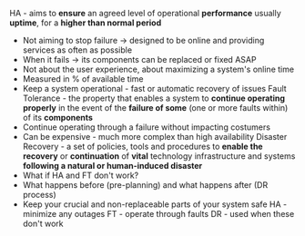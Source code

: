 HA - aims to **ensure** an agreed level of operational **performance** usually **uptime**, for a **higher than normal period**
- Not aiming to stop failure -> designed to be online and providing services as often as possible
- When it fails -> its components can be replaced or fixed ASAP
- Not about the user experience, about maximizing a system's online time
- Measured in % of available time
- Keep a system operational - fast or automatic recovery of issues
Fault Tolerance - the property that enables a system to **continue operating properly** in the event of the **failure of some** (one or more faults within) of its **components**
- Continue operating through a failure without impacting costumers
- Can be expensive - much more complex than high availability
Disaster Recovery - a set of policies, tools and procedures to **enable the recovery** or **continuation** of **vital** technology infrastructure and systems **following a natural or human-induced disaster**
- What if HA and FT don't work?
- What happens before (pre-planning) and what happens after (DR process)
- Keep your crucial and non-replaceable parts of your system safe
HA - minimize any outages
FT - operate through faults
DR - used when these don't work
